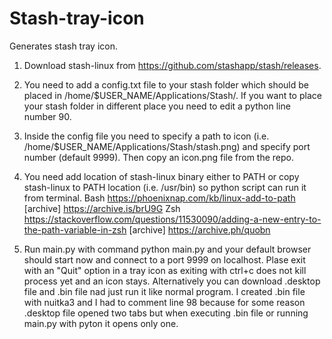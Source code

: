 # Stash-tray-icon

Generates stash tray icon.

1. Download stash-linux from https://github.com/stashapp/stash/releases.

2. You need to add a config.txt file to your stash folder which should be placed in /home/$USER_NAME/Applications/Stash/. If you want to place your stash folder in different place you need to edit a python line number 90.

3. Inside the config file you need to specify a path to icon (i.e. /home/$USER_NAME/Applications/Stash/stash.png) and specify port number (default 9999). Then copy an icon.png file from the repo.

4. You need add location of stash-linux binary either to PATH or copy stash-linux to PATH location (i.e. /usr/bin) so python script can run it from terminal.
Bash
https://phoenixnap.com/kb/linux-add-to-path 
[archive] https://archive.is/brU9G
Zsh
https://stackoverflow.com/questions/11530090/adding-a-new-entry-to-the-path-variable-in-zsh
[archive] https://archive.ph/quobn

5. Run main.py with command python main.py and your default browser should start now and connect to a port 9999 on localhost. Plase exit with an "Quit" option in a tray icon as exiting with ctrl+c does not kill process yet and an icon stays. Alternatively you can download .desktop file and .bin file nad just run it like normal program. 
I created .bin file with nuitka3 and I had to comment line 98 because for some reason .desktop file opened two tabs but when executing .bin file or running main.py with pyton it opens only one.
